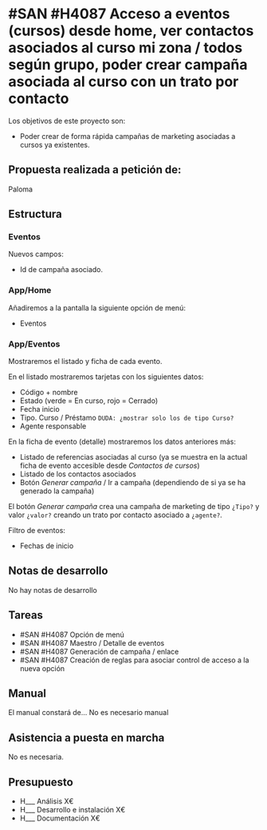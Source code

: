 # #SAN #H4087 Acceso a eventos (cursos) desde home, ver contactos asociados al curso mi zona / todos según grupo, poder crear campaña asociada al curso con un trato por contacto

Los objetivos de este proyecto son:
+ Poder crear de forma rápida campañas de marketing asociadas a cursos ya existentes.

## Propuesta realizada a petición de:
Paloma

## Estructura

### Eventos
Nuevos campos:
+ Id de campaña asociado.

### App/Home
Añadiremos a la pantalla la siguiente opción de menú:
+ Eventos

### App/Eventos
Mostraremos el listado y ficha de cada evento.

En el listado mostraremos tarjetas con los siguientes datos:
+ Código + nombre
+ Estado (verde = En curso, rojo = Cerrado)
+ Fecha inicio
+ Tipo. Curso / Préstamo `DUDA: ¿mostrar solo los de tipo Curso?`
+ Agente responsable

En la ficha de evento (detalle) mostraremos los datos anteriores más:
+ Listado de referencias asociadas al curso (ya se muestra en la actual ficha de evento accesible desde _Contactos de cursos_)
+ Listado de los contactos asociados
+ Botón _Generar campaña_ / Ir a campaña (dependiendo de si ya se ha generado la campaña)

El botón _Generar campaña_ crea una campaña de marketing de tipo `¿Tipo?` y valor `¿valor?` creando un trato por contacto asociado a `¿agente?`.

Filtro de eventos:
+ Fechas de inicio


## Notas de desarrollo
No hay notas de desarrollo

## Tareas
+ #SAN #H4087 Opción de menú
+ #SAN #H4087 Maestro / Detalle de eventos
+ #SAN #H4087 Generación de campaña / enlace
+ #SAN #H4087 Creación de reglas para asociar control de acceso a la nueva opción

## Manual
El manual constará de...
No es necesario manual

## Asistencia a puesta en marcha
No es necesaria.

## Presupuesto
+ H___ Análisis X€
+ H___ Desarrollo e instalación X€
+ H___ Documentación X€
